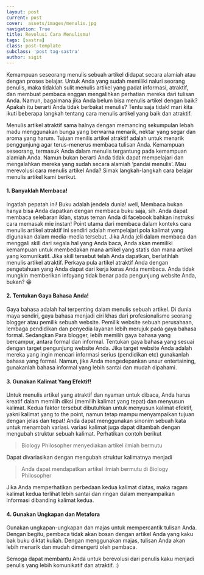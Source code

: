 ```yaml
---
layout: post
current: post
cover:  assets/images/menulis.jpg
navigation: True
title: Revolusi Cara Menulismu!
tags: [sastra]
class: post-template
subclass: 'post tag-sastra'
author: sigit
---
```


Kemampuan seseorang menulis sebuah artikel didapat secara alamiah atau dengan proses belajar. Untuk Anda yang sudah memiliki naluri seorang penulis, maka tidaklah sulit menulis artikel yang padat informasi, atraktif, dan membuat pembaca enggan mengalihkan perhatian mereka dari tulisan Anda. Namun, bagaimana jika Anda belum bisa menulis artikel dengan baik? Apakah itu berarti Anda tidak berbakat menulis? Tentu saja tidak! mari kita ikuti beberapa langkah tentang cara menulis artikel yang baik dan atraktif.

Menulis artikel atraktif sama halnya dengan memancing sekumpulan lebah madu menggunakan bunga yang berwarna menarik, nektar yang segar dan aroma yang harum. Tujuan menilis artikel atraktif adalah untuk menarik penggunjung agar terus-menerus membaca tulisan Anda. Kemampuan seseorang, termasuk Anda dalam menulis tergantung pada kemampuan alamiah Anda. Namun bukan berarti Anda tidak dapat mempelajari dan mengalahkan mereka yang sudah secara alamiah ‘pandai menulis’. Mau merevolusi cara menulis artikel Anda? Simak langkah-langkah cara belajar menulis artikel kami berikut.

#### 1. Banyaklah Membaca!

Ingatlah pepatah ini! Buku adalah jendela dunia! well, Membaca bukan hanya bisa Anda dapatkan dengan membaca buku saja, sih. Anda dapat membaca selebaran iklan, status teman Anda di facebook bahkan instruksi cara memasak mie instan! Point utama dari membaca dalam konteks cara menulis artikel atraktif ini sendiri adalah mempelajari pola kalimat yang digunakan dalam media-media tersebut. Jika Anda jeli dalam membaca dan menggali skill dari segala hal yang Anda baca, Anda akan memiliki kemampuan untuk membedakan mana artikel yang statis dan mana artikel yang komunikatif. Jika skill tersebut telah Anda dapatkan, berlatihlah menulis artikel atraktif. Perkaya pula artikel atraktif Anda dengan pengetahuan yang Anda dapat dari kerja keras Anda membaca. Anda tidak mungkin memberikan infoyang tidak benar pada pengunjung website Anda, bukan? 😀

#### 2. Tentukan Gaya Bahasa Anda!

Gaya bahasa adalah hal terpenting dalam menulis sebuah artikel. Di dunia maya sendiri, gaya bahasa menjadi ciri khas dari profesionalisme seorang blogger atau pemilik sebuah website. Pemilik website sebuah perusahaan, lembaga pendidikan dan penyedia layanan lebih merujuk pada gaya bahasa formal. Sedangkan Para blogger, lebih memilih gaya bahasa yang bercampur, antara formal dan informal. Tentukan gaya bahasa yang sesuai dengan target pengunjung website Anda. Jika target website Anda adalah mereka yang ingin mencari informasi serius (pendidikan etc) gunakanlah bahasa yang formal. Namun, jika Anda mengedepankan unsur entertaining, gunakanlah bahasa informal yang lebih santai dan mudah dipahami.

#### 3. Gunakan Kalimat Yang Efektif!

Untuk menulis artikel yang atraktif dan nyaman untuk dibaca, Anda harus kreatif dalam memilih diksi (memilih kalimat yang tepat) dan menyusun kalimat. Kedua faktor tersebut dibutuhkan untuk menyusun kalimat efektif, yakni kalimat yang to the point, namun tetap mampu menyampaikan tujuan dengan jelas dan tepat! Anda dapat menggunakan sinonim sebuah kata untuk menambah variasi. variasi kalimat juga dapat ditambah dengan mengubah struktur sebuah kalimat. Perhatikan contoh berikut

>Biology Philosopher menyediakan artikel ilmiah bermutu

Dapat divariasikan dengan mengubah struktur kalimatnya menjadi

>Anda dapat mendapatkan artikel ilmiah bermutu di Biology Philosopher

Jika Anda memperhatikan perbedaan kedua kalimat diatas, maka ragam kalimat kedua terlihat lebih santai dan ringan dalam menyampaikan informasi dibanding kalimat kedua.

#### 4. Gunakan Ungkapan dan Metafora

Gunakan ungkapan-ungkapan dan majas untuk mempercantik tulisan Anda. Dengan begitu, pembaca tidak akan bosan dengan artikel Anda yang kaku bak buku diktat kuliah. Dengan menggunakan majas, tulisan Anda akan lebih menarik dan mudah dimengerti oleh pembaca.

Semoga dapat membantu Anda untuk berevolusi dari penulis kaku menjadi penulis yang lebih komunikatif dan atraktif. :)